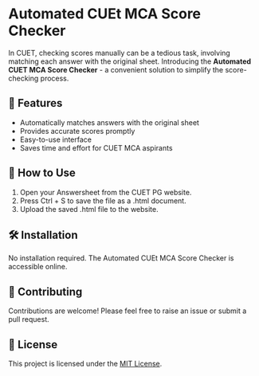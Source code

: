 # Automated CUEt MCA Score Checker

In CUET, checking scores manually can be a tedious task, involving matching each answer with the original sheet. Introducing the **Automated CUET MCA Score Checker** - a convenient solution to simplify the score-checking process.

## 🚀 Features

- Automatically matches answers with the original sheet
- Provides accurate scores promptly
- Easy-to-use interface
- Saves time and effort for CUET MCA aspirants

## 📝 How to Use

1. Open your Answersheet from the CUET PG website.
2. Press Ctrl + S to save the file as a .html document.
3. Upload the saved .html file to the website.

## 🛠️ Installation

No installation required. The Automated CUEt MCA Score Checker is accessible online.

## 🤝 Contributing

Contributions are welcome! Please feel free to raise an issue or submit a pull request.

## 📄 License

This project is licensed under the [MIT License](https://opensource.org/licenses/MIT).

